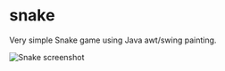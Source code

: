 # snake
Very simple Snake game using Java awt/swing painting.

![Snake screenshot](https://i.imgur.com/6xhm5jM.png)
